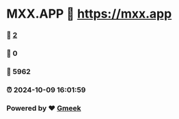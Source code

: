# MXX.APP :link: https://mxx.app 
### :page_facing_up: [2](https://mxx.app/tag.html) 
### :speech_balloon: 0 
### :hibiscus: 5962 
### :alarm_clock: 2024-10-09 16:01:59 
### Powered by :heart: [Gmeek](https://github.com/Meekdai/Gmeek)
